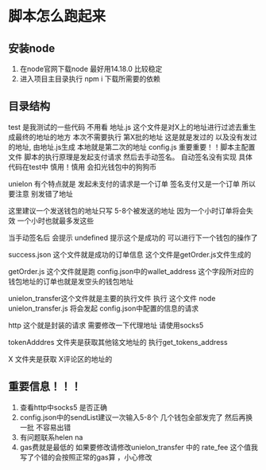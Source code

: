 # 脚本怎么跑起来

## 安装node

1. 在node官网下载node 最好用14.18.0 比较稳定
2. 进入项目主目录执行 npm i 下载所需要的依赖

## 目录结构

test 是我测试的一些代码 不用看
地址.js 这个文件是对X上的地址进行过滤去重生成最终的地址的地方 本次不需要执行
第X批的地址 这是就是发过的 以及没有发过的地址, 由地址.js生成  本地就是第二次的地址
config.js 重要重要！！脚本主配置文件 脚本的执行原理是发起支付请求 然后去手动签名。 自动签名没有实现 具体代码在test中 慎用！慎用 会扣光钱包中的狗狗币

unielon 有个特点就是 发起未支付的请求是一个订单 签名支付又是一个订单 所以要注意 别发错了地址

这里建议一个发送钱包的地址只写 5-8个被发送的地址 因为一个小时订单将会失效 一个小时也就最多发这些

当手动签名后 会提示 undefined 提示这个是成功的 可以进行下一个钱包的操作了

success.json 这个文件就是成功的订单信息 这个文件是getOrder.js文件生成的

getOrder.js 这个文件就是跑 config.json中的wallet_address 这个字段所对应的 钱包地址的订单也就是发空头的钱包地址

unielon_transfer这个文件就是主要的执行文件 执行 这个文件  node unielon_transfer.js 将会发起 config.json中配置的信息的请求

http 这个就是封装的请求 需要修改一下代理地址 请使用socks5

tokenAdddres 文件夹是获取其他铭文地址的 执行get_tokens_address 

X 文件夹是获取 X评论区的地址的 


## 重要信息！！！

1. 查看http中socks5 是否正确
2. config.json中的sendList建议一次输入5-8个 几个钱包全部发完了 然后再换一批 不容易出错 
3. 有问题联系helen na 
4. gas费就是最低的 如果要修改请修改unielon_transfer 中的 rate_fee 这个值我写了个错的会按照正常的gas算 ，小心修改 